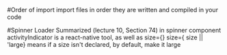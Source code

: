 #Order of import
import files in order they are written and compiled in your code

#Spinner Loader Summarized (lecture 10, Section 74)
in spinner component activityIndicator is a react-native tool, as well as size={}
size={ size || 'large} means if a size isn't declared, by default, make it large

